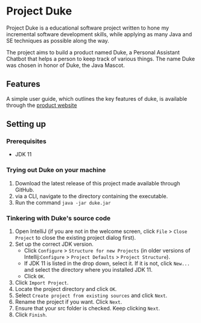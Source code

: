 # Project Duke

Project Duke is a educational software project written to hone my incremental software development skills, while applying as many Java and SE techniques as possible along the way.

The project aims to build a product named Duke, a Personal Assistant Chatbot that helps a person to keep track of various things. The name Duke was chosen in honor of Duke, the Java Mascot.

## Features

A simple user guide, which outlines the key features of duke, is available through the [product website](https://hemanshugandhi.github.io/duke/)

## Setting up

### **Prerequisites**

* JDK 11

### **Trying out Duke on your machine**
1. Download the latest release of this project made available through GitHub.
1. via a CLI, navigate to the directory containing the executable. 
1. Run the command `java -jar duke.jar`

### **Tinkering with Duke's source code**
1. Open IntelliJ (if you are not in the welcome screen, click `File` > `Close Project` to close the existing project dialog first).
1. Set up the correct JDK version.
   * Click `Configure` > `Structure for new Projects` (in older versions of Intellij:`Configure` > `Project Defaults` > `Project Structure`).
   * If JDK 11 is listed in the drop down, select it. If it is not, click `New...` and select the directory where you installed JDK 11.
   * Click `OK`.
1. Click `Import Project`.
1. Locate the project directory and click `OK`.
1. Select `Create project from existing sources` and click `Next`.
1. Rename the project if you want. Click `Next`.
1. Ensure that your src folder is checked. Keep clicking `Next`.
1. Click `Finish`.

